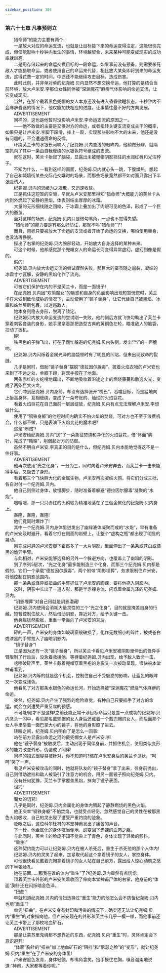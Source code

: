 ```yaml
---
sidebar_position: 308
---
```

### 第六十七章 凡事预则立  


　　猎命师”的能力主要有两个:  
　　一是放大对应的命运支流，也就是让目标接下来的命运变得注定，这能很快完成，但仅能影响十秒钟内发生的事情，环境越契合，未来某种可能变成现实的成功率就越高;  
　　二是用存储起来的命运交换目标的一段命运，如果事前没有预备，则需要杀死敌人才能猎取命运，或者使用自己的命运来代替，相比放大某条即将到来的命运支流，这得花费一定的时间，中途还不能继续攻击目标，造成伤害。  
　　此时此刻，并非单对单的纪尧姆.贝内显然不想交换命运，他打算的是结合当前环境，放大卢米安.李那位女性同伴被“深渊魔花”麻痹气体影响的命运支流，让它变成现实。  
　　当然，在那个戴着黑色兜帽的女人本身还没有进入昏昏欲睡状态，十秒钟内不会麻痹昏迷的情况下，他仅能加快相应的进度，让事情往最不好的方向发展。  
　　ADVERTISEMENT  
　　同样的，这也是他暂时没影响卢米安.李命运支流的原因之一。  
　　——他不敢做的主要是交换对方的命运，或者扭转关键支流变成主干的概率，如果只是让卢米安.李脚下踩滑，摔上一跤，实现那些影响不大的未来，他还是没有问题的，不会遭遇宿命的反噬。  
　　环绕芙兰卡的水银长河映入了纪尧姆.贝内变浅的眼眸内，他稍做分辨，就隔空抓向了其中一条由自我缠绕的水银色符号组成的支流。  
　　就在这时，芙兰卡抬起了脑袋，显露出未被兜帽阴影挡住的水润红唇和光洁脖子。  
　　不知为什么，一看到这样的画面，纪尧姆.贝内就心头一跳，下腹燥热，想起了自己和城墙街某些交际花交媾时的场景，而那些场景竟然都不如对面只露出下半张脸诱人。  
　　纪尧姆.贝内的思绪为之发散，又迅速收敛。  
　　正是抓住这短暂的空隙，早就从卢米安那里得知“猎命师”大概能力的芙兰卡从内到外燃起了安静的黑焰，体表则结出厚厚的冰霜。  
　　大量的无形细线随之回缩，于冰霜上叠加出了肉眼可见的色泽，形成了一个巨大的蚕茧。  
　　面对这样的场景，纪尧姆.贝内只是微勾嘴角，一点也不觉得失望。  
　　“猎命师”的能力要是有那么好防住，那就不叫“猎命师”了!  
　　而且，目标只要被放大了命运的支流或者开始了命运的交换，哪怕使用替身，也没法再挣脱。  
　　探出了右掌的纪尧姆.贝内腕部轻动，开始放大自身选择的某种未来。  
　　可这个时候，他却感觉那个兜帽女人的命运长河变得异常虚幻，虚幻到像是假的。  
　　假的!  
　　纪尧姆.贝内放大命运支流的尝试骤然失败，那巨大的蚕茧随之崩裂，凝结的冰霜寸寸瓦解，安静的黑焰化作了流光。  
　　ADVERTISEMENT  
　　可被它们保护在内的不是芙兰卡，而是一面镜子!  
　　在纪尧姆.贝内因“欢愉魔女”的魅惑和自身的负面影响出现短暂恍惚时，芙兰卡在未受到致命威胁的情况下，主动使用了“镜子替身”，让它代替自己被黑焰、冰霜和蛛丝层层包裹，以迷惑敌人。  
　　她本身则隐去身形，脱离了锁定。  
　　纪尧姆贝内放大命运支流的尝试刚一失败，他的侧后方就飞快勾勒出了芙兰卡穿着刺客套装的身影，她手里拿着那把造型古典的黄铜色左轮，瞄准敌人的脑袋，扣动了扳机。  
　　砰!  
　　铁黑色的子弹飞出，打在了慌忙躲避的纪尧姆.贝内头侧，发出“当”的一声脆响。  
　　纪尧姆.贝内闪烁着金属光泽的脑袋顿时有了明显的凹陷，但未出现致命的裂缝。  
　　几乎是同时，借助“镜子替身”摆脱“德拉因尔腺毒”、披着火焰衣物的卢米安也来到了不远之处，单膝下蹲，将双手按在了地面。  
　　两条赤红的火蛇嗖地蹿出，不断地吸收着沿途之上的燃烧藤蔓和散逸火光，变成了两条巨大火龙。  
　　它们冲到纪尧姆.贝内身前，却没有选择张开“嘴巴”，吞噬目标，而是猛地向上抬高身体，互相缠绕，变成了一朵夸张的、灿烂的火焰巨花。  
　　看着火焰巨花在自己面前一层层绽放，纪尧姆.贝内有点无法理解卢米安.李想做什么。  
　　使用了“钢铁身躯”的他短时间内确实不怕火焰的焚烧，可对方也不至于浪费机会，什么都不做，只是表演下火焰变花的魔术吧?  
　　这是“贿赂”!  
　　卢米安给纪尧姆.贝内“送”了一朵象征焚烧和净化的火焰巨花，借“体面”胸针，完成了“贿赂”，削弱起对方的防御。  
　　虽然不明白卢米安.李真正的目的是什么，但纪尧姆.贝内本能地觉得这不是一件好事。  
　　ADVERTISEMENT  
　　他再次使用“光之化身”，一分为三，同时向着卢米安奔去，而芙兰卡一击未能得手后，又隐去了身形。  
　　看着那三个飞快巨大化的金属生物，卢米安再次凝结火鸦，将它们分成三批，各自对付一个纪尧姆.贝内。  
　　他自己则侧过身体，放慢脚步，随时准备着躲避“德拉因尔腺毒”凝聚的“水炮”。  
　　嗖嗖嗖，那一只只赤红的火鸦较为精准地落在了三個金属化的纪尧姆.贝内身上。  
　　轰隆，轰隆，轰隆!  
　　他们竟同时爆炸了!  
　　其中一个纪尧姆.贝内身体里迸发出了幽绿液体凝聚而成的“水炮”，早有准备的卢米安及时避开，看着它打在侧面的岩壁上，让整个“虚构之瓶”都出现了明显的晃动。  
　　刚完成闪避的卢米安脚下霍然多了一大片阴影，里面伸出了一条条或苍白或漆黑的诡异手臂。  
　　与此相对，卢米安能够选择的另外一个躲避方向，也覆盖上了幽暗的阴影。  
　　到了序列5层次，“光之化身”最多能制造三个化身，而那三个纪尧姆.贝内都是假的，它们一个承载“德拉因尔腺毒”，两个附带“阴影埋葬”，务求限制住卢米安，将他控制在阴影范围内。  
　　那一条条或怪异或扭曲的手臂抓住了卢米安的脚踝，要将他拖入阴影内。  
　　这时，阴影中长出了一道人影，那是半赤裸身体、闪烁着金属光泽的纪尧姆.贝内。  
　　“阴影埋葬”对自己用就是阴影潜藏!  
　　纪尧姆.贝内使用会消耗大量灵性的三个“光之化身”，目的就是掩盖自身的行藏，短暂控制住敌人，然后借助阴影，靠近对方，给予关键一击。  
　　他身躯猛然膨胀，重重一拳轰向了卢米安的耳后。  
　　ADVERTISEMENT  
　　砰的一声，卢米安的身体如玻璃窗般破损了，化作无数细小的碎片，被或苍白或漆黑的手臂拉入了幽暗阴影内。  
　　“镜子替身”!  
　　正是因为还有一次“镜子替身”，所以芙兰卡看见卢米安被阴影里伸出的怪异手臂限制了行动后，没急着救援他，等待着纪尧姆.贝内出现，给予敌人致命一击。  
　　喀嚓破碎声里，芙兰卡戴着兜帽穿着黑袍的身影又一次被动呈现，很快被本堂神甫看到。  
　　纪尧姆.贝内等的就是这个机会，控制住自己不受魅惑的影响，让蓝色的眼眸又一次变成浅色。  
　　他看见了对方那条水银色的命运长河，开始选择被“深渊魔花”燃烧气体麻痹的命运。  
　　突然，纪尧姆.贝内产生了强烈的危险直觉，有种自己只要插手了对方的命运，就会立刻遭受严重反噬的预感。  
　　不可能!刚才不是这样!之前还能正常干涉目标命运只是差一点成功的纪尧姆.贝内念头一闪中，看见那名戴兜帽的女人身后还藏着一个戴兜帽的女人，而后面那个女人手里举着一面巴掌大小的镜子，将他的身影照了进去。  
　　转瞬之间，纪尧姆.贝内明白了是怎么一回事:  
　　站在前方显露出命运之河的戴兜帽女人是卢米安.李!  
　　他在“镜子替身”被触发后，主动出现于同伴身前，并抓住机会，使用类似变形术的能力改变外形，伪装成了同伴!  
　　同样的招式很容易被针对，你不知道吗?缩在卢米安身后的芙兰卡见状，“呵呵”笑了一声。  
　　看见卢米安被攻击的同时，她就将队友的“镜子替身”拿了出来，往身前抛出，自己则借助遮挡和敌人被吸引了注意力的机会，用另一面镜子照向纪尧姆.贝内。  
　　没有任何犹豫，芙兰卡手掌覆盖黑焰，抹向了镜子表面。  
　　诅咒!  
　　ADVERTISEMENT  
　　魔女的诅咒!  
　　几乎是同时，纪尧姆.贝内金属化的身体内腾起了静静燃烧的黑色火焰。  
　　他正庆幸“钢铁身躯”不怕焚烧，也就受点轻伤，忽然感觉自己的灵性在被那黑色火焰吸收，自己的灵出现了遭受严重灼烧的迹象。  
　　眨眼之后，这位科尔杜村的本堂神甫发出了痛苦的声音。  
　　下一秒，他金属化的身体哐当倒地，蜕变回了赤裸的血肉之躯。  
　　与此同时，芙兰卡的脸庞不知不觉染上了青色，身体出现了轻微的颤抖。  
　　“重生!”  
　　这种契约能力可以让纪尧姆.贝内在被人杀死后，重生于杀死他的那个人体内!  
　　纪尧姆.贝内的灵笑了起来，加紧取代起这个拿着镜子的女人，掌控身体。  
　　可他很快看见戴着兜帽拿着镜子的女人站在自己前方，露出给人惊心动魄之感的下半张脸孔。  
　　她在前面……那我在谁的体内“重生”了?纪尧姆.贝内霍然有点恍惚。  
　　顶着芙兰卡外形的卢米安笑着收回了伸向本堂神甫尸体的右掌，他身前的“体面”胸针还在闪烁暗金色泽。  
　　“扭曲”!  
　　早就知道纪尧姆.贝内的情妇选择过“重生”能力的他怎么会不防备纪尧姆.贝内也能“重生”?  
　　单凭“扭曲”，在卢米安身有封印和污染的情况下，确实还无法让纪尧姆.贝内“重生”的对象指向他，但卢米安现在的外形和芙兰卡几乎一模一样，而他事前还让芙兰卡带上了那枚地血矿石。  
　　ADVERTISEMENT  
　　那是让蒙苏里鬼魂都不想靠近的东西，纪尧姆.贝内“重生”时，灵体肯定会下意识避开!  
　　“体面”胸针的“扭曲”加上地血矿石的“阻挡”和“尼瑟之脸”的“变形”，就让纪尧姆.贝内“重生”在了卢米安的身体里!  
　　卢米安脸色发青，身体轻颤，却嘴角含笑，抬手摸住左胸，嗓音温柔地说道:“神甫，大家都等着你呢。”  
